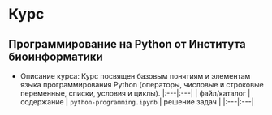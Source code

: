 # Курс 
## Программирование на Python от Института биоинформатики
* Описание курса: Курс посвящен базовым понятиям и элементам языка программирования Python (операторы, числовые и строковые переменные, списки, условия и циклы).
|:---|:---|
| файл/каталог | содержание 
| `python-programming.ipynb` | решение задач |
|:---|:---|